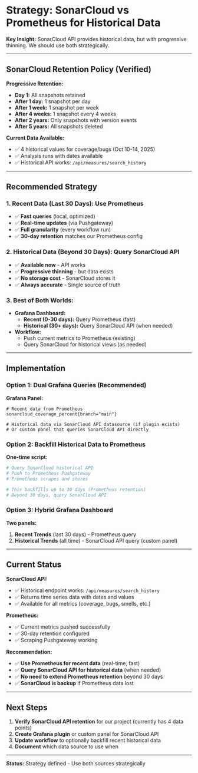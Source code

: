 # Strategy: SonarCloud vs Prometheus for Historical Data

**Key Insight:** SonarCloud API provides historical data, but with progressive thinning. We should use both strategically.

---

## SonarCloud Retention Policy (Verified)

**Progressive Retention:**
- **Day 1:** All snapshots retained
- **After 1 day:** 1 snapshot per day
- **After 1 week:** 1 snapshot per week  
- **After 4 weeks:** 1 snapshot every 4 weeks
- **After 2 years:** Only snapshots with version events
- **After 5 years:** All snapshots deleted

**Current Data Available:**
- ✅ 4 historical values for coverage/bugs (Oct 10-14, 2025)
- ✅ Analysis runs with dates available
- ✅ Historical API works: `/api/measures/search_history`

---

## Recommended Strategy

### 1. **Recent Data (Last 30 Days): Use Prometheus**
- ✅ **Fast queries** (local, optimized)
- ✅ **Real-time updates** (via Pushgateway)
- ✅ **Full granularity** (every workflow run)
- ✅ **30-day retention** matches our Prometheus config

### 2. **Historical Data (Beyond 30 Days): Query SonarCloud API**
- ✅ **Available now** - API works
- ✅ **Progressive thinning** - but data exists
- ✅ **No storage cost** - SonarCloud stores it
- ✅ **Always accurate** - Single source of truth

### 3. **Best of Both Worlds:**
- **Grafana Dashboard:**
  - **Recent (0-30 days):** Query Prometheus (fast)
  - **Historical (30+ days):** Query SonarCloud API (when needed)
- **Workflow:**
  - Push current metrics to Prometheus (existing)
  - Query SonarCloud for historical views (as needed)

---

## Implementation

### Option 1: Dual Grafana Queries (Recommended)

**Grafana Panel:**
```promql
# Recent data from Prometheus
sonarcloud_coverage_percent{branch="main"}

# Historical data via SonarCloud API datasource (if plugin exists)
# Or custom panel that queries SonarCloud API directly
```

### Option 2: Backfill Historical Data to Prometheus

**One-time script:**
```bash
# Query SonarCloud historical API
# Push to Prometheus Pushgateway
# Prometheus scrapes and stores

# This backfills up to 30 days (Prometheus retention)
# Beyond 30 days, query SonarCloud API
```

### Option 3: Hybrid Grafana Dashboard

**Two panels:**
1. **Recent Trends** (last 30 days) - Prometheus query
2. **Historical Trends** (all time) - SonarCloud API query (custom panel)

---

## Current Status

**SonarCloud API:**
- ✅ Historical endpoint works: `/api/measures/search_history`
- ✅ Returns time series data with dates and values
- ✅ Available for all metrics (coverage, bugs, smells, etc.)

**Prometheus:**
- ✅ Current metrics pushed successfully
- ✅ 30-day retention configured
- ✅ Scraping Pushgateway working

**Recommendation:**
- ✅ **Use Prometheus for recent data** (real-time, fast)
- ✅ **Query SonarCloud API for historical data** (when needed)
- ✅ **No need to extend Prometheus retention** beyond 30 days
- ✅ **SonarCloud is backup** if Prometheus data lost

---

## Next Steps

1. **Verify SonarCloud API retention** for our project (currently has 4 data points)
2. **Create Grafana plugin** or custom panel for SonarCloud API
3. **Update workflow** to optionally backfill recent historical data
4. **Document** which data source to use when

---

**Status:** Strategy defined - Use both sources strategically

